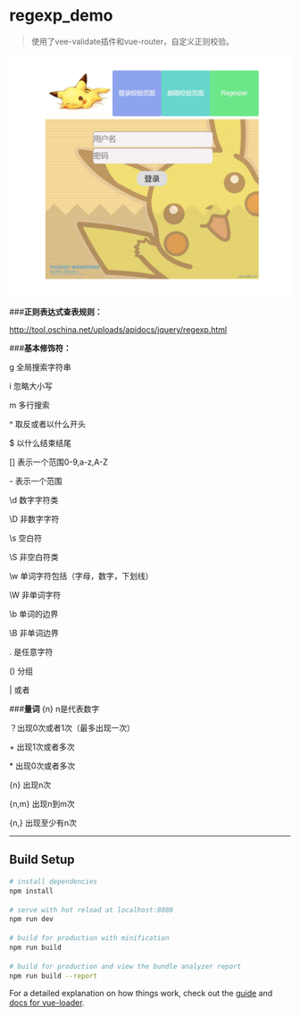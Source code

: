 # regexp_demo

> 使用了vee-validate插件和vue-router，自定义正则校验。

![](https://raw.githubusercontent.com/Neokekeke/vue_regexp_demo/master/src/assets/regexp.png)





###**正则表达式查表规则：**

http://tool.oschina.net/uploads/apidocs/jquery/regexp.html

###**基本修饰符：**

g 全局搜索字符串

i 忽略大小写

m 多行搜索

^ 取反或者以什么开头

$ 以什么结束结尾

[]  表示一个范围0-9,a-z,A-Z

\- 表示一个范围

\d 数字字符类

\D 非数字字符

\s 空白符

\S 非空白符类

\w 单词字符包括（字母，数字，下划线）

\W 非单词字符

\b 单词的边界

\B 非单词边界

. 是任意字符

() 分组

| 或者

###**量词** {n} n是代表数字

？出现0次或者1次（最多出现一次）

\+ 出现1次或者多次

\* 出现0次或者多次

{n} 出现n次

{n,m} 出现n到m次

{n,} 出现至少有n次


----------



## Build Setup

``` bash
# install dependencies
npm install

# serve with hot reload at localhost:8080
npm run dev

# build for production with minification
npm run build

# build for production and view the bundle analyzer report
npm run build --report
```

For a detailed explanation on how things work, check out the [guide](http://vuejs-templates.github.io/webpack/) and [docs for vue-loader](http://vuejs.github.io/vue-loader).
